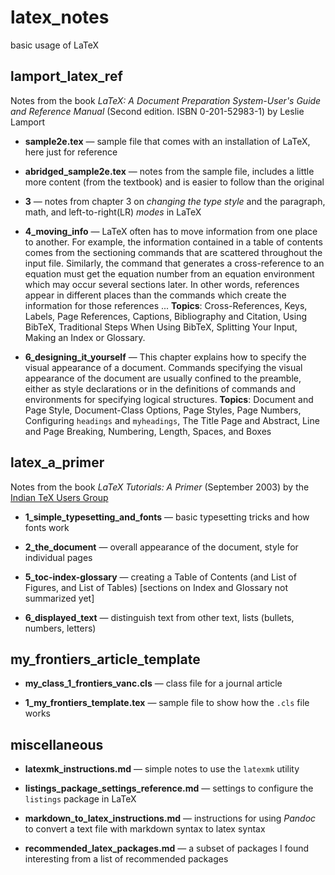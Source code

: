 # latex_notes
basic usage of LaTeX

## lamport_latex_ref

Notes from the book *LaTeX: A Document Preparation System-User's Guide and Reference Manual*
(Second edition. ISBN 0-201-52983-1) by Leslie Lamport

* **sample2e.tex** — sample file that comes with an installation of LaTeX, here just for reference

* **abridged_sample2e.tex** — notes from the sample file, includes a little more content (from the
  textbook) and is easier to follow than the original
  
* **3** — notes from chapter 3 on *changing the type style* and the paragraph, math, and
    left-to-right(LR) *modes* in LaTeX
  
* **4_moving_info** — LaTeX often has to move information from one place to another. For example,
    the information contained in a table of contents comes from the sectioning commands that are
    scattered throughout the input file. Similarly, the command that generates a cross-reference to
    an equation must get the equation number from an equation environment which may occur several
    sections later. In other words, references appear in different places than the commands which
    create the information for those references ... **Topics**: Cross-References, Keys, Labels,
    Page References, Captions, Bibliography and Citation, Using BibTeX, Traditional Steps When
    Using BibTeX, Splitting Your Input, Making an Index or Glossary.
  
* **6_designing_it_yourself** — This chapter explains how to specify the visual appearance of a
    document. Commands specifying the visual appearance of the document are usually confined to the
    preamble, either as style declarations or in the definitions of commands and environments for
    specifying logical structures. **Topics**: Document and Page Style, Document-Class Options,
    Page Styles, Page Numbers, Configuring `headings` and `myheadings`, The Title Page and
    Abstract, Line and Page Breaking, Numbering, Length, Spaces, and Boxes


## latex_a_primer

Notes from the book *LaTeX Tutorials: A Primer* (September 2003) by the 
[Indian TeX Users Group][tug_india]

* **1_simple_typesetting_and_fonts** — basic typesetting tricks and how fonts work

* **2_the_document** — overall appearance of the document, style for individual pages

* **5_toc-index-glossary** — creating a Table of Contents (and List of Figures, and List of Tables)
    [sections on Index and Glossary not summarized yet]

* **6_displayed_text** — distinguish text from other text, lists (bullets, numbers, letters)


## my_frontiers_article_template

* **my_class_1_frontiers_vanc.cls** — class file for a journal article

* **1_my_frontiers_template.tex** — sample file to show how the `.cls` file works


## miscellaneous

* **latexmk_instructions.md** — simple notes to use the `latexmk` utility

* **listings_package_settings_reference.md** — settings to configure the `listings` package in LaTeX

* **markdown_to_latex_instructions.md** — instructions for using *Pandoc* to convert a text file
    with markdown syntax to latex syntax

* **recommended_latex_packages.md** — a subset of packages I found interesting from a list of
    recommended packages


<!-- ≈≈≈≈≈≈≈≈≈≈≈≈≈≈≈≈≈≈≈≈≈≈≈≈≈≈≈≈≈≈≈≈≈≈≈≈≈≈≈≈≈≈≈***≈≈≈≈≈≈≈≈≈≈≈≈≈≈≈≈≈≈≈≈≈≈≈≈≈≈≈≈≈≈≈≈≈≈≈≈≈≈≈≈≈≈≈≈≈ -->
[tug_india]: http://www.tug.org.in
